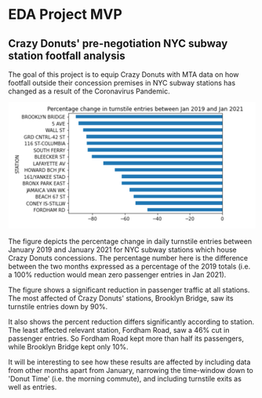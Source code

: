 # EDA Project MVP

## Crazy Donuts' pre-negotiation NYC subway station footfall analysis

The goal of this project is to equip Crazy Donuts with MTA data on how footfall outside their concession premises in NYC subway stations has changed as a result of the Coronavirus Pandemic.

![](mvp1.png)

The figure depicts the percentage change in daily turnstile entries between January 2019 and January 2021 for NYC subway stations which house Crazy Donuts concessions. The percentage number here is the difference between the two months expressed as a percentage of the 2019 totals (i.e. a 100% reduction would mean zero passenger entries in Jan 2021).

The figure shows a significant reduction in passenger traffic at all stations. The most affected of Crazy Donuts' stations, Brooklyn Bridge, saw its turnstile entries down by 90%.

It also shows the percent reduction differs significantly according to station. The least affected relevant station, Fordham Road, saw a 46% cut in passenger entries. So Fordham Road kept more than half its passengers, while Brooklyn Bridge kept only 10%.

It will be interesting to see how these results are affected by including data from other months apart from January, narrowing the time-window down to 'Donut Time' (i.e. the morning commute), and including turnstile exits as well as entries. 